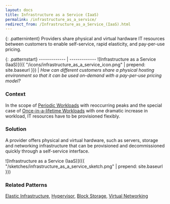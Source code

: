 ```yaml
---
layout: docs
title: Infrastructure as a Service (IaaS) 
permalink: /infrastructure_as_a_service/
redirect_from: /Infrastructure_as_a_Service_(IaaS).html
---
```


{: .patternintent}
Providers share physical and virtual hardware IT resources between customers to enable self-service, rapid elasticity, and pay-per-use pricing.

{: .patternstart}
------------- | -------------
![Infrastructure as a Service (IaaS)]({{ "/icons/infrastructure_as_a_service_icon.png" | prepend: site.baseurl }})  | *How can different customers share a physical hosting environment so that it can be used on-demand with a pay-per-use pricing model?*

### Context

In the scope of [Periodic Workloads](/peridodic_workload) with reoccurring peaks and the special case of [Once-in-a-lifetime Workloads](/once_in_a_lifetime_workload) with one dramatic increase in workload, IT resources have to be provisioned flexibly. 

### Solution

A provider offers physical and virtual hardware, such as servers, storage and networking infrastructure that can be provisioned and decommissioned quickly through a self-service interface. 
 
![Infrastructure as a Service (IaaS)]({{ "/sketches/infrastructure_as_a_service_sketch.png" | prepend: site.baseurl }})

### Related Patterns
[Elastic Infrastructure](/elastic_infrastructure/), [Hypervisor](/hypervisor/), [Block Storage](/block_storage/), [Virtual Networking](/virtual_networking/)


